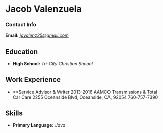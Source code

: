 # Jacob Valenzuela

### Contact Info
**Email:** *javalenz25@gmail.com* 

## Education
* **High School:** *Tri-City Christian Shcool*

## Work Experience
* **Service Advisor & Writer     2013-2016
AAMCO Transmissions & Total Car Care
2255 Oceanside Blvd, Oceanside, CA, 92054
760-757-7390


## Skills
* **Primary Language:** *Java*

